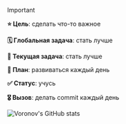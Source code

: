> [!IMPORTANT]
> **⭐ Цель**: сделать что-то важное
> 
> **🗓️ Глобальная задача**: стать лучше
>
> **📃 Текущая задача**: стать лучше
>
> **📝 План**: развиваться каждый день
>
> **✅ Статус**: учусь
>
> **🎖️ Вызов**: делать commit каждый день


![Voronov's GitHub stats](https://github-readme-stats.vercel.app/api?username=voronov-nikita&theme=calm_pink&show_icons=true)
